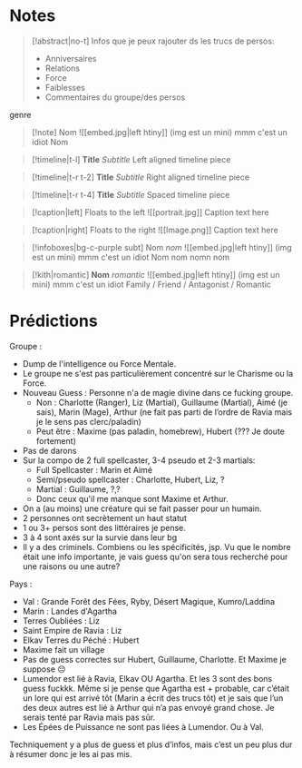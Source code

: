 # Notes

> [!abstract|no-t]
>  Infos que je peux rajouter ds les trucs de persos:
> - Anniversaires
> - Relations
> - Force
> - Faiblesses
> - Commentaires du groupe/des persos

genre
> [!note] Nom
>![[embed.jpg|left htiny]] (img est un mini) mmm c'est un idiot
> Nom 

> [!timeline|t-l] **Title** _Subtitle_
> Left aligned timeline piece

> [!timeline|t-r t-2] **Title** *Subtitle*
> Right aligned timeline piece

> [!timeline|t-r t-4] **Title** *Subtitle*
> Spaced timeline piece

> [!caption|left] Floats to the left
> ![[portrait.jpg]]
> Caption text here

> [!caption|right] Floats to the right
> ![[Image.png]]
> Caption text here

> [!infoboxes|bg-c-purple subt] Nom *nom*
>![[embed.jpg|left htiny]] (img est un mini) mmm c'est un idiot
> Nom 
> nom
> nomn
> nom

> [!kith|romantic] **Nom** _romantic_
> ![[embed.jpg|left htiny]] (img est un mini) mmm c'est un idiot
> Family / Friend / Antagonist / Romantic 

# Prédictions
Groupe :
- Dump de l'intelligence ou Force Mentale.
- Le groupe ne s'est pas particulièrement concentré sur le Charisme ou la Force.
- Nouveau Guess : Personne n'a de magie divine dans ce fucking groupe.
	- Non : Charlotte (Ranger), Liz (Martial), Guillaume (Martial), Aimé (je sais), Marin (Mage), Arthur (ne fait pas parti de l’ordre de Ravia mais je le sens pas clerc/paladin)
	- Peut être : Maxime (pas paladin, homebrew), Hubert (??? Je doute fortement)
- Pas de darons
- Sur la compo de 2 full spellcaster, 3-4 pseudo et 2-3 martials:
	- Full Spellcaster : Marin et Aimé
	- Semi/pseudo spellcaster : Charlotte, Hubert, Liz, ?
	- Martial : Guillaume, ?,? 
	- Donc ceux qu'il me manque sont Maxime et Arthur. 
- On a (au moins) une créature qui se fait passer pour un humain.
- 2 personnes ont secrètement un haut statut
- 1 ou 3+ persos sont des littéraires je pense.
- 3 à 4 sont axés sur la survie dans leur bg
- Il y a des criminels. Combiens ou les spécificités, jsp. Vu que le nombre était une info importante, je vais guess qu'on sera tous recherché pour une raisons ou une autre?

Pays :
- Val : Grande Forêt des Fées, Ryby, Désert Magique, Kumro/Laddina
- Marin : Landes d'Agartha
- Terres Oubliées : Liz
- Saint Empire de Ravia : Liz
- Elkav Terres du Péché : Hubert 
- Maxime fait un village
- Pas de guess correctes sur Hubert, Guillaume, Charlotte. Et Maxime je suppose 😔 
- Lumendor est lié à Ravia, Elkav OU Agartha. Et les 3 sont des bons guess fuckkk. Même si je pense que Agartha est + probable, car c’était un lore qui est arrivé tôt (Marin a écrit des trucs tôt) et je sais que l’un des deux autres est lié à Arthur qui n’a pas envoyé grand chose. Je serais tenté par Ravia mais pas sûr. 
- Les Épées de Puissance ne sont pas liées à Lumendor. Ou à Val.

Techniquement y a plus de guess et plus d’infos, mais c’est un peu plus dur à résumer donc je les ai pas mis.
